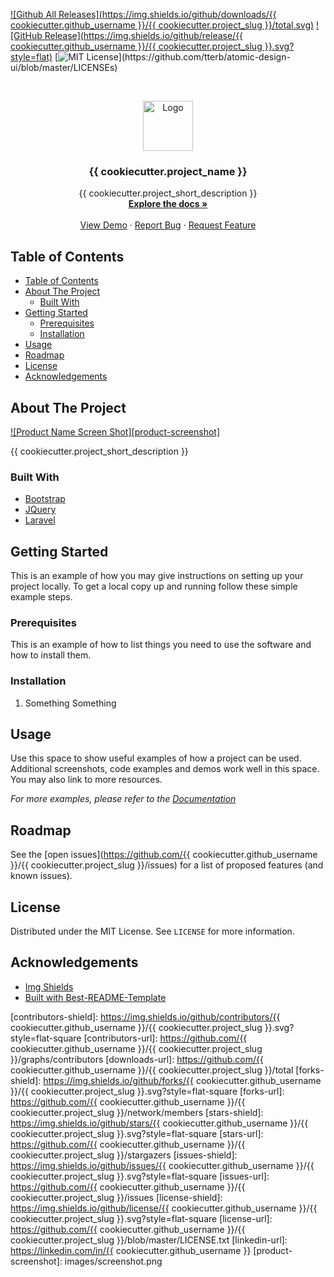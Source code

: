 [![Github All Releases](https://img.shields.io/github/downloads/{{ cookiecutter.github_username }}/{{ cookiecutter.project_slug }}/total.svg)]()
[![GitHub Release](https://img.shields.io/github/release/{{ cookiecutter.github_username }}/{{ cookiecutter.project_slug }}.svg?style=flat)]()
[![MIT License](https://img.shields.io/apm/l/atomic-design-ui.svg?)](https://github.com/tterb/atomic-design-ui/blob/master/LICENSEs)

<!-- PROJECT LOGO -->
<br />
<p align="center">
  <a href="https://github.com/{{ cookiecutter.github_username }}/{{ cookiecutter.project_slug }}">
    <img src="images/logo.png" alt="Logo" width="80" height="80">
  </a>

  <h3 align="center">{{ cookiecutter.project_name }}</h3>

  <p align="center">
    {{ cookiecutter.project_short_description }}
    <br />
    <a href="https://github.com/{{ cookiecutter.github_username }}/{{ cookiecutter.project_slug }}"><strong>Explore the docs »</strong></a>
    <br />
    <br />
    <a href="https://github.com/{{ cookiecutter.github_username }}/{{ cookiecutter.project_slug }}">View Demo</a>
    ·
    <a href="https://github.com/{{ cookiecutter.github_username }}/{{ cookiecutter.project_slug }}/issues">Report Bug</a>
    ·
    <a href="https://github.com/{{ cookiecutter.github_username }}/{{ cookiecutter.project_slug }}/issues">Request Feature</a>
  </p>
</p>

<!-- TABLE OF CONTENTS -->

## Table of Contents

- [Table of Contents](#table-of-contents)
- [About The Project](#about-the-project)
  - [Built With](#built-with)
- [Getting Started](#getting-started)
  - [Prerequisites](#prerequisites)
  - [Installation](#installation)
- [Usage](#usage)
- [Roadmap](#roadmap)
- [License](#license)
- [Acknowledgements](#acknowledgements)

<!-- ABOUT THE PROJECT -->

## About The Project

[![Product Name Screen Shot][product-screenshot]](https://example.com)

{{ cookiecutter.project_short_description }}

### Built With

- [Bootstrap](https://getbootstrap.com)
- [JQuery](https://jquery.com)
- [Laravel](https://laravel.com)

<!-- GETTING STARTED -->

## Getting Started

This is an example of how you may give instructions on setting up your project locally.
To get a local copy up and running follow these simple example steps.

### Prerequisites

This is an example of how to list things you need to use the software and how to install them.

### Installation

1. Something Something

<!-- USAGE EXAMPLES -->

## Usage

Use this space to show useful examples of how a project can be used. Additional screenshots, code examples and demos work well in this space. You may also link to more resources.

_For more examples, please refer to the [Documentation](https://example.com)_

<!-- ROADMAP -->

## Roadmap

See the [open issues](https://github.com/{{ cookiecutter.github_username }}/{{ cookiecutter.project_slug }}/issues) for a list of proposed features (and known issues).

<!-- CONTRIBUTING -->

<!-- LICENSE -->

## License

Distributed under the MIT License. See `LICENSE` for more information.

<!-- ACKNOWLEDGEMENTS -->

## Acknowledgements

- [Img Shields](https://shields.io)
- [Built with Best-README-Template](https://github.com/othneildrew/Best-README-Template)

<!-- MARKDOWN LINKS & IMAGES -->
<!-- https://www.markdownguide.org/basic-syntax/#reference-style-links -->

[contributors-shield]: https://img.shields.io/github/contributors/{{ cookiecutter.github_username }}/{{ cookiecutter.project_slug }}.svg?style=flat-square
[contributors-url]: https://github.com/{{ cookiecutter.github_username }}/{{ cookiecutter.project_slug }}/graphs/contributors
[downloads-url]: https://github.com/{{ cookiecutter.github_username }}/{{ cookiecutter.project_slug }}/total
[forks-shield]: https://img.shields.io/github/forks/{{ cookiecutter.github_username }}/{{ cookiecutter.project_slug }}.svg?style=flat-square
[forks-url]: https://github.com/{{ cookiecutter.github_username }}/{{ cookiecutter.project_slug }}/network/members
[stars-shield]: https://img.shields.io/github/stars/{{ cookiecutter.github_username }}/{{ cookiecutter.project_slug }}.svg?style=flat-square
[stars-url]: https://github.com/{{ cookiecutter.github_username }}/{{ cookiecutter.project_slug }}/stargazers
[issues-shield]: https://img.shields.io/github/issues/{{ cookiecutter.github_username }}/{{ cookiecutter.project_slug }}.svg?style=flat-square
[issues-url]: https://github.com/{{ cookiecutter.github_username }}/{{ cookiecutter.project_slug }}/issues
[license-shield]: https://img.shields.io/github/license/{{ cookiecutter.github_username }}/{{ cookiecutter.project_slug }}.svg?style=flat-square
[license-url]: https://github.com/{{ cookiecutter.github_username }}/{{ cookiecutter.project_slug }}/blob/master/LICENSE.txt
[linkedin-url]: https://linkedin.com/in/{{ cookiecutter.github_username }}
[product-screenshot]: images/screenshot.png

